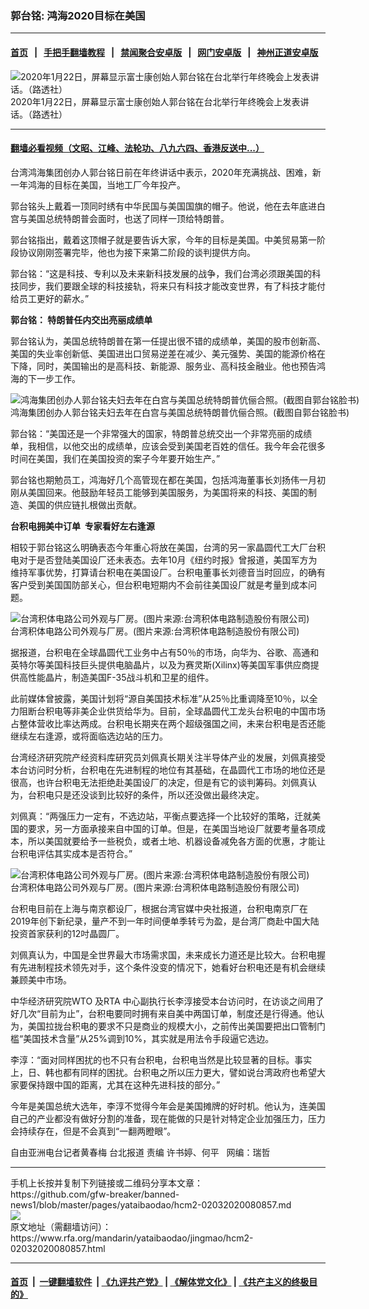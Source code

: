 ### 郭台铭: 鸿海2020目标在美国 
------------------------

#### [首页](https://github.com/gfw-breaker/banned-news1/blob/master/README.md) &nbsp;&nbsp;|&nbsp;&nbsp; [手把手翻墙教程](https://github.com/gfw-breaker/guides/wiki) &nbsp;&nbsp;|&nbsp;&nbsp; [禁闻聚合安卓版](https://github.com/gfw-breaker/bn-android) &nbsp;&nbsp;|&nbsp;&nbsp; [网门安卓版](https://github.com/oGate2/oGate) &nbsp;&nbsp;|&nbsp;&nbsp; [神州正道安卓版](https://github.com/SzzdOgate/update) 



<div id="headerimg">
 <img alt="2020年1月22日，屏幕显示富士康创始人郭台铭在台北举行年终晚会上发表讲话。（路透社）" src="https://www.rfa.org/mandarin/yataibaodao/jingmao/hcm2-02032020080857.html/2020-01-22T040720Z_31592013_RC2SKE9G0988_RTRMADP_3_CHINA-HEALTH-TAIWAN.JPG/@@images/3afc0455-ca99-42e1-82d2-daeafe3c26e6.jpeg" title="2020年1月22日，屏幕显示富士康创始人郭台铭在台北举行年终晚会上发表讲话。（路透社）"/>
 <div id="headerimgcontents">
  <div id="headerimgcaption">
   <span>
    2020年1月22日，屏幕显示富士康创始人郭台铭在台北举行年终晚会上发表讲话。（路透社）
   </span>
   <!-- zoomattribute -->
  </div>
  <!-- headerimgcaption -->
 </div>
 <!-- headerimagecontents -->
</div>

<hr/>


#### [翻墙必看视频（文昭、江峰、法轮功、八九六四、香港反送中...）](https://github.com/gfw-breaker/banned-news1/blob/master/pages/link3.md)

<div id="storytext">
 <div>
  <div class="slot_header">
  </div>
 </div>
 <p>
 </p>
 <p>
  台湾鸿海集团创办人郭台铭日前在年终讲话中表示，2020年充满挑战、困难，新一年鸿海的目标在美国，当地工厂今年投产。
 </p>
 <p>
  郭台铭头上戴着一顶同时绣有中华民国与美国国旗的帽子。他说，他在去年底进白宫与美国总统特朗普会面时，也送了同样一顶给特朗普。
 </p>
 <p>
  郭台铭指出，戴着这顶帽子就是要告诉大家，今年的目标是美国。中美贸易第一阶段协议刚刚签署完毕，他也为接下来第二阶段的谈判提供方向。
 </p>
 <p>
 </p>
 <p>
 </p>
 <p>
  郭台铭：“这是科技、专利以及未来新科技发展的战争，我们台湾必须跟美国的科技同步，我们要跟全球的科技接轨，将来只有科技才能改变世界，有了科技才能付给员工更好的薪水。”
 </p>
 <p>
  <b>
   郭台铭： 特朗普任内交出亮丽成绩单
  </b>
 </p>
 <p>
  郭台铭认为，美国总统特朗普在第一任提出很不错的成绩单，美国的股市创新高、美国的失业率创新低、美国进出口贸易逆差在减少、美元强势、美国的能源价格在下降，同时，美国输出的是高科技、新能源、服务业、高科技金融业。他也预告鸿海的下一步工作。
 </p>
 <p>
 </p>
 <p>
  <div class="image-inline captioned" style="width:622px;">
   <div style="width:622px;">
    <img alt="鸿海集团创办人郭台铭夫妇去年在白宫与美国总统特朗普伉俪合照。(截图自郭台铭脸书)" src="https://www.rfa.org/mandarin/yataibaodao/jingmao/hcm2-02032020080857.html/90ed53f09298820772796717666e592b5a66_fb.jpg" title="鸿海集团创办人郭台铭夫妇去年在白宫与美国总统特朗普伉俪合照。(截图自郭台铭脸书)"/>
   </div>
   <div class="image-caption">
    <span style="width:622px;">
     鸿海集团创办人郭台铭夫妇去年在白宫与美国总统特朗普伉俪合照。(截图自郭台铭脸书)
    </span>
    <span class="copyright">
    </span>
   </div>
  </div>
 </p>
 <p>
  郭台铭：“美国还是一个非常强大的国家，特朗普总统交出一个非常亮丽的成绩单，我相信，以他交出的成绩单，应该会受到美国老百姓的信任。我今年会花很多时间在美国，我们在美国投资的案子今年要开始生产。”
 </p>
 <p>
  郭台铭也期勉员工，鸿海好几个高管现在都在美国，包括鸿海董事长刘扬伟一月初刚从美国回来。他鼓励年轻员工能够到美国服务，为美国将来的科技、美国的制造、美国的供应链扎根做出贡献。
 </p>
 <p>
  <b>
   台积电拥美中订单  专家看好左右逢源
  </b>
 </p>
 <p>
  相较于郭台铭这么明确表态今年重心将放在美国，台湾的另一家晶圆代工大厂台积电对于是否登陆美国设厂还未表态。去年10月《纽约时报》曾报道，美国军方为维持军事优势，打算请台积电在美国设厂。台积电董事长刘德音当时回应，的确有客户受到美国国防部关心，但台积电短期内不会前往美国设厂就是考量到成本问题。
 </p>
 <p>
 </p>
 <p>
  <div class="image-inline captioned" style="width:622px;">
   <div style="width:622px;">
    <img alt="台湾积体电路公司外观与厂房。(图片来源:台湾积体电路制造股份有限公司)" src="https://www.rfa.org/mandarin/yataibaodao/jingmao/hcm2-02032020080857.html/TCMC1.jpeg" title="台湾积体电路公司外观与厂房。(图片来源:台湾积体电路制造股份有限公司)"/>
   </div>
   <div class="image-caption">
    <span style="width:622px;">
     台湾积体电路公司外观与厂房。(图片来源:台湾积体电路制造股份有限公司)
    </span>
    <span class="copyright">
    </span>
   </div>
  </div>
 </p>
 <p>
  据报道，台积电在全球晶圆代工业务中占有50％的市场，向华为、谷歌、高通和英特尔等美国科技巨头提供电脑晶片，以及为赛灵斯(Xilinx)等美国军事供应商提供高性能晶片，制造美国F-35战斗机和卫星的组件。
 </p>
 <p>
  此前媒体曾披露，美国计划将“源自美国技术标准”从25％比重调降至10％，以全力阻断台积电等非美企业供货给华为。目前，全球晶圆代工龙头台积电的中国市场占整体营收比率达两成。台积电长期夹在两个超级强国之间，未来台积电是否还能继续左右逢源，或将面临选边站的压力。
 </p>
 <p>
  台湾经济研究院产经资料库研究员刘佩真长期关注半导体产业的发展，刘佩真接受本台访问时分析，台积电在先进制程的地位有其基础，在晶圆代工市场的地位还是很高，也许台积电无法拒绝赴美国设厂的决定，但是有它的谈判筹码。刘佩真认为，台积电只是还没谈到比较好的条件，所以还没做出最终决定。
 </p>
 <p>
  刘佩真：“两强压力一定有，不选边站，平衡点要选择一个比较好的策略，迁就美国的要求，另一方面承接来自中国的订单。但是，在美国当地设厂就要考量各项成本，所以美国就要给予一些税负，或者土地、机器设备减免各方面的优惠，才能让台积电评估其实成本是否符合。”
 </p>
 <p>
 </p>
 <p>
  <div class="image-inline captioned" style="width:640px;">
   <div style="width:640px;">
    <img alt="台湾积体电路公司外观与厂房。(图片来源:台湾积体电路制造股份有限公司)" src="https://www.rfa.org/mandarin/yataibaodao/jingmao/hcm2-02032020080857.html/tsmc2.jpeg" title="台湾积体电路公司外观与厂房。(图片来源:台湾积体电路制造股份有限公司)"/>
   </div>
   <div class="image-caption">
    <span style="width:640px;">
     台湾积体电路公司外观与厂房。(图片来源:台湾积体电路制造股份有限公司)
    </span>
    <span class="copyright">
    </span>
   </div>
  </div>
 </p>
 <p>
  台积电目前在上海与南京都设厂，根据台湾官媒中央社报道，台积电南京厂在2019年创下新纪录，量产不到一年时间便单季转亏为盈，是台湾厂商赴中国大陆投资首家获利的12吋晶圆厂。
 </p>
 <p>
  刘佩真认为，中国是全世界最大市场需求国，未来成长力道还是比较大。台积电握有先进制程技术领先对手，这个条件没变的情况下，她看好台积电还是有机会继续兼顾美中市场。
 </p>
 <p>
  中华经济研究院WTO 及RTA 中心副执行长李淳接受本台访问时，在访谈之间用了好几次“目前为止”，台积电要同时拥有来自美中两国订单，制度还是行得通。他认为，美国拉拢台积电的要求不只是商业的规模大小，之前传出美国要把出口管制门槛“美国技术含量”从25%调到10%，其实就是用法令手段逼它选边。
 </p>
 <p>
  李淳：“面对同样困扰的也不只有台积电，台积电当然是比较显著的目标。事实上，日、韩也都有同样的困扰。台积电之所以压力更大，譬如说台湾政府也希望大家要保持跟中国的距离，尤其在这种先进科技的部分。”
 </p>
 <p>
  今年是美国总统大选年，李淳不觉得今年会是美国摊牌的好时机。他认为，连美国自己的产业都没有做好分割的准备，现在能做的只是针对特定企业加强压力，压力会持续存在，但是不会真到“一翻两瞪眼”。
 </p>
 <p>
 </p>
 <p>
  自由亚洲电台记者黄春梅 台北报道 责编 许书婷、何平   网编：瑞哲
 </p>
</div>

<hr/>
手机上长按并复制下列链接或二维码分享本文章：<br/>
https://github.com/gfw-breaker/banned-news1/blob/master/pages/yataibaodao/hcm2-02032020080857.md <br/>
<a href='https://github.com/gfw-breaker/banned-news1/blob/master/pages/yataibaodao/hcm2-02032020080857.md'><img src='https://github.com/gfw-breaker/banned-news1/blob/master/pages/yataibaodao/hcm2-02032020080857.md.png'/></a> <br/>
原文地址（需翻墙访问）：https://www.rfa.org/mandarin/yataibaodao/jingmao/hcm2-02032020080857.html


------------------------
#### [首页](https://github.com/gfw-breaker/banned-news1/blob/master/README.md) &nbsp;|&nbsp; [一键翻墙软件](https://github.com/gfw-breaker/nogfw/blob/master/README.md) &nbsp;| [《九评共产党》](https://github.com/gfw-breaker/9ping.md/blob/master/README.md#九评之一评共产党是什么) | [《解体党文化》](https://github.com/gfw-breaker/jtdwh.md/blob/master/README.md) | [《共产主义的终极目的》](https://github.com/gfw-breaker/gczydzjmd.md/blob/master/README.md)


<img src='http://gfw-breaker.win/banned-news/pages/yataibaodao/hcm2-02032020080857.md' width='0px' height='0px'/>